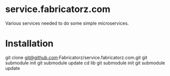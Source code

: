 # service.fabricatorz.com

Various services needed to do some simple microservices.

# Installation

git clone git@github.com:Fabricatorz/service.fabricatorz.com.git
git submodule init
git submodule update
cd lib
git submodule init
git submodule update


